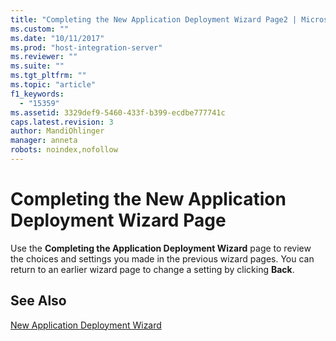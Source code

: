 ```yaml
---
title: "Completing the New Application Deployment Wizard Page2 | Microsoft Docs"
ms.custom: ""
ms.date: "10/11/2017"
ms.prod: "host-integration-server"
ms.reviewer: ""
ms.suite: ""
ms.tgt_pltfrm: ""
ms.topic: "article"
f1_keywords: 
  - "15359"
ms.assetid: 3329def9-5460-433f-b399-ecdbe777741c
caps.latest.revision: 3
author: MandiOhlinger
manager: anneta
robots: noindex,nofollow
---
```

# Completing the New Application Deployment Wizard Page
Use the **Completing the Application Deployment Wizard** page to review the choices and settings you made in the previous wizard pages. You can return to an earlier wizard page to change a setting by clicking **Back**.  
  
## See Also  
 [New Application Deployment Wizard](../core/new-application-deployment-wizard.md)